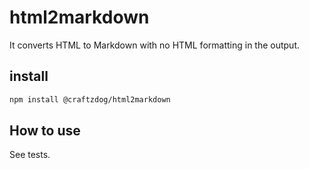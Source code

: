 # html2markdown

It converts HTML to Markdown with no HTML formatting in the output.

## install

```sh
npm install @craftzdog/html2markdown
```

## How to use

See tests.

